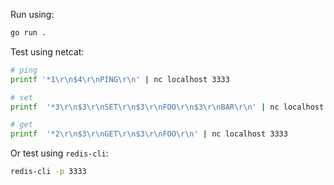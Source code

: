 Run using:

```bash
go run .
```

Test using netcat:

```bash
# ping
printf '*1\r\n$4\r\nPING\r\n' | nc localhost 3333

# set
printf  '*3\r\n$3\r\nSET\r\n$3\r\nFOO\r\n$3\r\nBAR\r\n' | nc localhost 3333

# get
printf  '*2\r\n$3\r\nGET\r\n$3\r\nFOO\r\n' | nc localhost 3333
```

Or test using `redis-cli`:

```bash
redis-cli -p 3333
```
